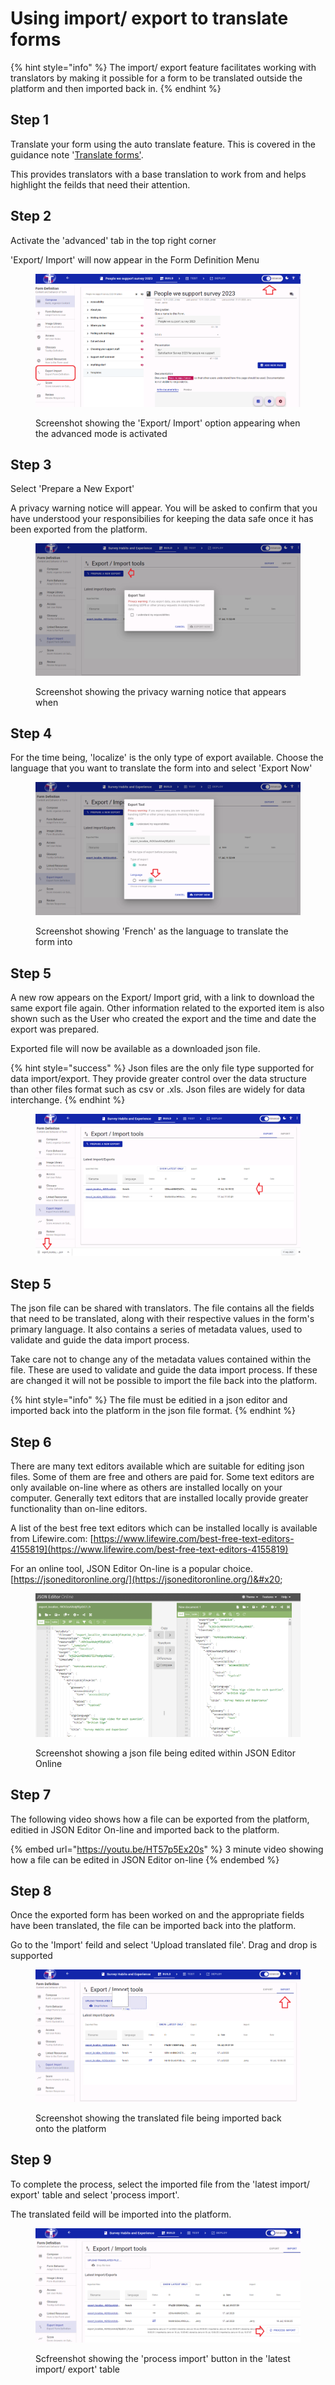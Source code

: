 # Using import/ export to translate forms

{% hint style="info" %}
The import/ export feature facilitates working with translators by making it possible for a form to be translated outside the platform and then imported back in.
{% endhint %}

## Step 1

Translate your form using the auto translate feature.  This is covered in the guidance note '[Translate forms'](translate-forms.md).  &#x20;

This provides translators with a base translation to work from and helps highlight the feilds that need their attention.

## &#x20;Step 2

Activate the 'advanced' tab in the top right corner

'Export/ Import' will now appear in the Form Definition Menu

<figure><img src="../../../.gitbook/assets/image (3) (3).png" alt=""><figcaption><p>Screenshot showing the 'Export/ Import' option appearing when the advanced mode is activated</p></figcaption></figure>

## Step 3

Select 'Prepare a New Export'

A privacy warning notice will appear.  You will be asked to confirm that you have understood your responsibilies for keeping the data safe once it has been exported from the platform.&#x20;

<figure><img src="../../../.gitbook/assets/image (2) (6).png" alt=""><figcaption><p>Screenshot showing the privacy warning notice that appears when </p></figcaption></figure>

## Step 4

For the time being, 'localize' is the only type of export available.  Choose the language that you want to translate the form into and select 'Export Now'

<figure><img src="../../../.gitbook/assets/image (2) (1) (1) (1) (1) (1) (1) (1) (1) (1) (1) (1) (1) (1) (1) (1).png" alt=""><figcaption><p>Screenshot showing 'French' as the language to translate the form into</p></figcaption></figure>

## Step 5

A new row appears on the Export/ Import grid, with a link to download the same export file again.  Other information related to the exported item is also shown such as the User who created the export and the time and date the export was prepared.

Exported file will now be available as a downloaded json file.

{% hint style="success" %}
Json files are the only file type supported for data import/export.  They provide greater control over the data structure than other files format such as csv or .xls.  Json files are widely for data interchange.
{% endhint %}

<figure><img src="../../../.gitbook/assets/image (8) (4).png" alt=""><figcaption></figcaption></figure>

## Step 5

The json file can be shared with translators.  The file contains all the fields that need to be translated, along with their respective values in the form's primary language. It also contains a series of metadata values, used to validate and guide the data import process.

Take care not to change any of the metadata values contained within the file.  These are used to validate and guide the data import process.  If these are changed it will not be possible to import the file back into the platform.

{% hint style="info" %}
The file must be editied in a json editor and imported back into the platform in the json file format.
{% endhint %}

## Step 6

There are many text editors available which are suitable for editing json files.  Some of them are free and others are paid for.   Some text editors are only available on-line where as others are installed locally on your computer.   Generally text editors that are installed locally provide greater functionality than on-line editors. &#x20;

&#x20;A list of the best free text editors which can be installed locally is available from Lifewire.com: [https://www.lifewire.com/best-free-text-editors-4155819](https://www.lifewire.com/best-free-text-editors-4155819)

For an online tool, JSON Editor On-line is a popular choice.  [https://jsoneditoronline.org/](https://jsoneditoronline.org/)&#x20;

&#x20;

<figure><img src="../../../.gitbook/assets/image (3) (5).png" alt=""><figcaption><p>Screenshot showing a json file being edited within JSON Editor Online</p></figcaption></figure>

## Step 7

The following video shows how a file can be exported from the platform, editied in JSON Editor On-line and imported back to the platform.

{% embed url="https://youtu.be/HT57p5Ex20s" %}
&#x20;3 minute video showing how a file can be edited in JSON Editor on-line
{% endembed %}

## Step 8&#x20;

Once the exported form has been worked on and the appropriate fields have been translated, the file can be imported back into the platform.

Go to the 'Import' feild and select 'Upload translated file'.  Drag and drop is supported

<figure><img src="../../../.gitbook/assets/image (1) (1) (1) (2) (1).png" alt=""><figcaption><p>Screenshot showing the translated file being imported back onto the platform</p></figcaption></figure>

## Step 9

To complete the process, select the imported file from the 'latest import/ export' table and select 'process import'.

The translated feild will be imported into the platform.

<figure><img src="../../../.gitbook/assets/image (2) (1) (1) (1) (1) (1) (1) (1) (1) (1) (1) (1) (1) (1) (1).png" alt=""><figcaption><p>Scfreenshot showing the 'process import' button in the 'latest import/ export' table</p></figcaption></figure>

